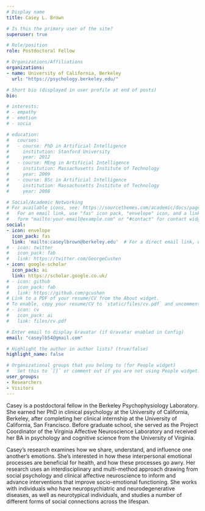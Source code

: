 ```yaml
---
# Display name
title: Casey L. Brown

# Is this the primary user of the site?
superuser: true

# Role/position
role: Postdoctoral Fellow

# Organizations/Affiliations
organizations:
- name: University of California, Berkeley
  url: "https://psychology.berkeley.edu/"

# Short bio (displayed in user profile at end of posts)
bio: 

# interests:
# - empathy
# - emotion
# - socia

# education:
#   courses:
#   - course: PhD in Artificial Intelligence
#     institution: Stanford University
#     year: 2012
#   - course: MEng in Artificial Intelligence
#     institution: Massachusetts Institute of Technology
#     year: 2009
#   - course: BSc in Artificial Intelligence
#     institution: Massachusetts Institute of Technology
#     year: 2008

# Social/Academic Networking
# For available icons, see: https://sourcethemes.com/academic/docs/page-builder/#icons
#   For an email link, use "fas" icon pack, "envelope" icon, and a link in the
#   form "mailto:your-email@example.com" or "#contact" for contact widget.
social:
- icon: envelope
  icon_pack: fas
  link: 'mailto:caseylbrown@berkeley.edu'  # For a direct email link, use "mailto:caseylbrown@berkeley.edu".
# - icon: twitter
#   icon_pack: fab
#   link: https://twitter.com/GeorgeCushen
- icon: google-scholar
  icon_pack: ai
  link: https://scholar.google.co.uk/
# - icon: github
#   icon_pack: fab
#   link: https://github.com/gcushen
# Link to a PDF of your resume/CV from the About widget.
# To enable, copy your resume/CV to `static/files/cv.pdf` and uncomment the lines below.
# - icon: cv
#   icon_pack: ai
#   link: files/cv.pdf

# Enter email to display Gravatar (if Gravatar enabled in Config)
email: "caseylb54@gmail.com"

# Highlight the author in author lists? (true/false)
highlight_name: false

# Organizational groups that you belong to (for People widget)
#   Set this to `[]` or comment out if you are not using People widget.
user_groups:
- Researchers
- Visitors
---
```


Casey is a postdoctoral fellow in the Berkeley Psychophysiology Laboratory. She earned her PhD in clinical psychology at the University of California, Berkeley, after completing her clinical internship at the University of California, San Francisco. Before graduate school, she served as the Project Coordinator of the Virginia Affective Neuroscience Laboratory and received her BA in psychology and cognitive science from the University of Virginia.

Casey’s research examines how we share, understand, and influence one another’s emotions. She’s interested in how these interpersonal emotional processes are beneficial for health, and how these processes go awry. Her research uses an interdisciplinary and multi-method approach drawing from social psychology and clinical affective neuroscience to inform and advance interventions that improve socio-emotional functioning. She works with individuals who have neuropsychiatric and neurodegenerative diseases, as well as neurotypical individuals, and studies a number of different forms of social connections across the lifespan.
